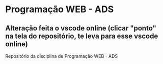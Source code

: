 # Programação WEB - ADS

## Alteração feita o vscode online (clicar "ponto" na tela do repositório, te leva para esse vscode online)

Repositório da disciplina de Programação WEB - ADS 
